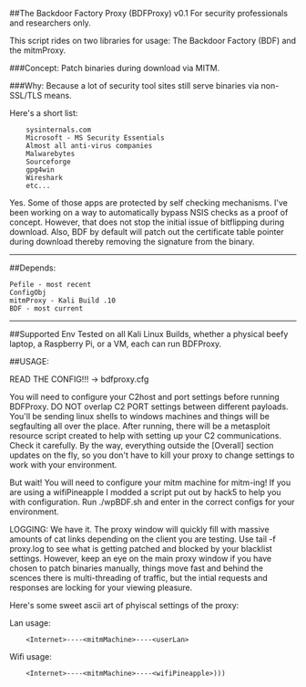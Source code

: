 
##The Backdoor Factory Proxy (BDFProxy) v0.1
For security professionals and researchers only.

This script rides on two libraries for usage:
The Backdoor Factory (BDF) and the mitmProxy.

###Concept:
Patch binaries during download via MITM.

###Why:
Because a lot of security tool sites still serve binaries via non-SSL/TLS means.

Here's a short list:

		sysinternals.com
		Microsoft - MS Security Essentials
		Almost all anti-virus companies
		Malwarebytes
		Sourceforge
		gpg4win
		Wireshark
		etc...

Yes. Some of those apps are protected by self checking mechanisms.  I've been working on a way to automatically bypass NSIS checks as a proof of concept.  However, that does not stop the initial issue of bitflipping during download.
Also, BDF by default will patch out the certificate table pointer during download thereby removing the signature from the binary.

---

##Depends:

	Pefile - most recent
	ConfigObj  
	mitmProxy - Kali Build .10
	BDF - most current


---
##Supported Env
Tested on all Kali Linux Builds, whether a physical beefy laptop, a Raspberry Pi, or a VM, each can run BDFProxy. 


##USAGE:

READ THE CONFIG!!! -> bdfproxy.cfg

You will need to configure your C2host and port settings before running BDFProxy. DO NOT overlap C2 PORT settings between different payloads. You'll be sending linux shells to windows machines and things will be segfaulting all over the place. After running, there will be a metasploit resource script created to help with setting up your C2 communications. Check it carefully. By the way, everything outside the [Overall] section updates on the fly, so you don't have to kill your proxy to change settings to work with your environment.

But wait!  You will need to configure your mitm machine for mitm-ing!  If you are using a wifiPineapple I modded a script put out by hack5 to help you with configuration. Run ./wpBDF.sh and enter in the correct configs for your environment.

LOGGING: We have it.  The proxy window will quickly fill with massive amounts of cat links depending on the client you are testing.  Use tail -f proxy.log to see what is getting patched and blocked by your blacklist settings.  However, keep an eye on the main proxy window if you have chosen to patch binaries manually, things move fast and behind the scences there is multi-threading of traffic, but the intial requests and responses are locking for your viewing pleasure.

Here's some sweet ascii art of phyiscal settings of the proxy:

Lan usage:

		<Internet>----<mitmMachine>----<userLan>

Wifi usage:

		<Internet>----<mitmMachine>----<wifiPineapple>)))
